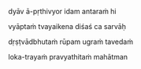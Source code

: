 dyāv ā-pṛthivyor idam antaraṁ hi

vyāptaṁ tvayaikena diśaś ca sarvāḥ

dṛṣṭvādbhutaṁ rūpam ugraṁ tavedaṁ

loka-trayaṁ pravyathitaṁ mahātman
